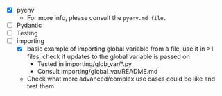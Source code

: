 - [x] pyenv
    - For more info, please consult the `pyenv.md file.`
- [ ] Pydantic
- [ ] Testing
- [ ] importing
    - [x] basic example of importing global variable from a file, 
      use it in >1 files, check if updates to the global 
      variable is passed on
        - Tested in importing/glob_var/*.py
        - Consult importing/global_var/README.md
    - Check what more advanced/complex use cases could be like and test them

